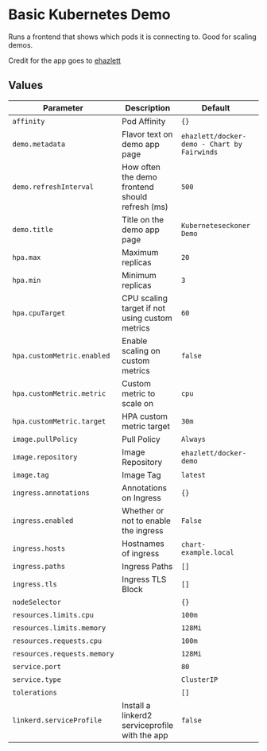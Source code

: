 # Basic Kubernetes Demo

Runs a frontend that shows which pods it is connecting to.  Good for scaling demos.

Credit for the app goes to [ehazlett](https://github.com/ehazlett/docker-demo)

## Values

| Parameter | Description | Default | Required |
| --------- | ----------- | ------- | -------- |
| `affinity` | Pod Affinity  | `{}` | no |
| `demo.metadata` | Flavor text on demo app page  | `ehazlett/docker-demo - Chart by Fairwinds` | |
| `demo.refreshInterval` | How often the demo frontend should refresh (ms)  | `500` | yes |
| `demo.title` | Title on the demo app page | `Kuberneteseckoner Demo` | no |
| `hpa.max` | Maximum replicas  | `20` | yes |
| `hpa.min` | Minimum replicas  | `3` | yes |
| `hpa.cpuTarget` | CPU scaling target if not using custom metrics | `60` | no |
| `hpa.customMetric.enabled` | Enable scaling on custom metrics | `false` | no |
| `hpa.customMetric.metric` | Custom metric to scale on | `cpu` | yes |
| `hpa.customMetric.target` | HPA custom metric target  | `30m` | yes |
| `image.pullPolicy` | Pull Policy  | `Always` | yes |
| `image.repository` | Image Repository  | `ehazlett/docker-demo` | yes |
| `image.tag` | Image Tag  | `latest` | yes |
| `ingress.annotations` | Annotations on Ingress  | `{}` | no |
| `ingress.enabled` | Whether or not to enable the ingress  | `False` | no |
| `ingress.hosts` | Hostnames of ingress  | `chart-example.local` | no |
| `ingress.paths` | Ingress Paths  | `[]` | no |
| `ingress.tls` | Ingress TLS Block  | `[]` | no |
| `nodeSelector` |  | `{}` | no |
| `resources.limits.cpu` |  | `100m` | yes |
| `resources.limits.memory` |  | `128Mi` | yes |
| `resources.requests.cpu` |  | `100m` | yes |
| `resources.requests.memory` |  | `128Mi` | yes |
| `service.port` |  | `80` | no |
| `service.type` |  | `ClusterIP` | yes |
| `tolerations` |  | `[]` | no |
| `linkerd.serviceProfile` | Install a linkerd2 serviceprofile with the app | `false` | no |
